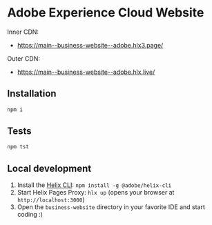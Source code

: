 # Adobe Experience Cloud Website

Inner CDN:
- https://main--business-website--adobe.hlx3.page/

Outer CDN:
- https://main--business-website--adobe.hlx.live/

## Installation

```sh
npm i
```

## Tests

```sh
npm tst
```

## Local development

1. Install the [Helix CLI](https://github.com/adobe/helix-cli): `npm install -g @adobe/helix-cli`
1. Start Helix Pages Proxy: `hlx up` (opens your browser at `http://localhost:3000`)
1. Open the `business-website` directory in your favorite IDE and start coding :)
